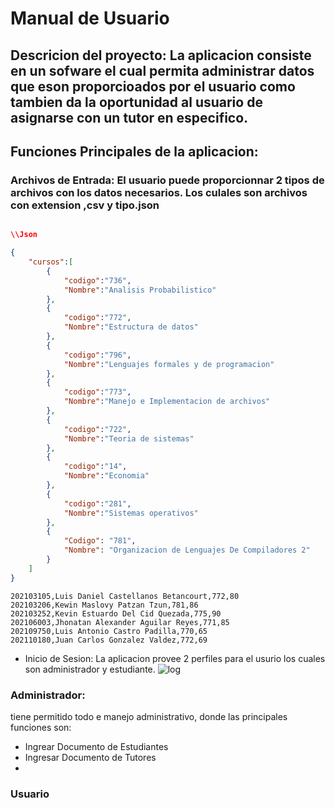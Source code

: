 # Manual de Usuario 



## Descricion del proyecto: La aplicacion consiste en un sofware el cual permita administrar datos que eson proporcioados por el usuario como tambien da la oportunidad al usuario de asignarse con un tutor en especifico.

## Funciones Principales de la aplicacion:

### Archivos de Entrada: El usuario puede proporcionnar 2 tipos de archivos con los datos necesarios. Los culales son archivos con extension ,csv y tipo.json
```Json

\\Json

{
    "cursos":[
        {
            "codigo":"736",
            "Nombre":"Analisis Probabilistico"
        },
        {
            "codigo":"772",
            "Nombre":"Estructura de datos"
        },
        {
            "codigo":"796",
            "Nombre":"Lenguajes formales y de programacion"
        },
        {
            "codigo":"773",
            "Nombre":"Manejo e Implementacion de archivos"
        },
        {
            "codigo":"722",
            "Nombre":"Teoria de sistemas"
        },
        {
            "codigo":"14",
            "Nombre":"Economia"
        },
        {
            "codigo":"281",
            "Nombre":"Sistemas operativos"
        },
        {
            "Codigo": "781",
            "Nombre": "Organizacion de Lenguajes De Compiladores 2"
        }
    ]
}
```

```csv
202103105,Luis Daniel Castellanos Betancourt,772,80
202103206,Kewin Maslovy Patzan Tzun,781,86
202103252,Kevin Estuardo Del Cid Quezada,775,90
202106003,Jhonatan Alexander Aguilar Reyes,771,85
202109750,Luis Antonio Castro Padilla,770,65
202110180,Juan Carlos Gonzalez Valdez,772,69

```
* Inicio de Sesion:
La aplicacion provee 2 perfiles para el usurio los cuales son administrador y estudiante.
![log](https://drive.google.com/file/d/1ZuznWP_QcyMHw7DZ-etJBOvoMrDRGuHa/view?usp=drive_link)
### Administrador:
tiene permitido todo e manejo administrativo, donde las principales funciones son:
* Ingrear Documento de Estudiantes
* Ingresar Documento de Tutores
* 
### Usuario